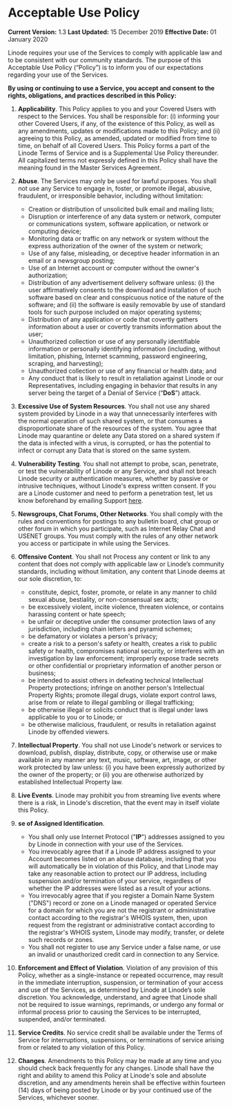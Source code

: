 # Acceptable Use Policy

**Current Version:** 1.3
**Last Updated:** 15 December 2019
**Effective Date:** 01 January 2020

Linode requires your use of the Services to comply with applicable law and to be consistent with our community standards. The purpose of this Acceptable Use Policy (“Policy”) is to inform you of our expectations regarding your use of the Services. 

**By using or continuing to use a Service, you accept and consent to the rights, obligations, and practices described in this Policy:**

1. **Applicability**. This Policy applies to you and your Covered Users with respect to the Services. You shall be responsible for: (i) informing your other Covered Users, if any, of the existence of this Policy, as well as any amendments, updates or modifications made to this Policy; and (ii) agreeing to this Policy, as amended, updated or modified from time to time, on behalf of all Covered Users. This Policy forms a part of the Linode Terms of Service and is a Supplemental Use Policy thereunder. All capitalized terms not expressly defined in this Policy shall have the meaning found in the Master Services Agreement. 
2. **Abuse**. The Services may only be used for lawful purposes. You shall not use any Service to engage in, foster, or promote illegal, abusive, fraudulent, or irresponsible behavior, including without limitation:
	- Creation or distribution of unsolicited bulk email and mailing lists; 
	- Disruption or interference of any data system or network, computer or communications system, software application, or network or computing device;
	- Monitoring data or traffic on any network or system without the express authorization of the owner of the system or network;
	- Use of any false, misleading, or deceptive header information in an email or a newsgroup posting;
	- Use of an Internet account or computer without the owner's authorization;
	- Distribution of any advertisement delivery software unless: (i) the user affirmatively consents to the download and installation of such software based on clear and conspicuous notice of the nature of the software; and (ii) the software is easily removable by use of standard tools for such purpose included on major operating systems;
	- Distribution of any application or code that covertly gathers information about a user or covertly transmits information about the user;
	- Unauthorized collection or use of any personally identifiable information or personally identifying information (including, without limitation, phishing, Internet scamming, password engineering, scraping, and harvesting);
	- Unauthorized collection or use of any financial or health data; and 
	- Any conduct that is likely to result in retaliation against Linode or our Representatives, including engaging in behavior that results in any server being the target of a Denial of Service (“**DoS**”) attack. 

3. **Excessive Use of System Resources**. You shall not use any shared system provided by Linode in a way that unnecessarily interferes with the normal operation of such shared system, or that consumes a disproportionate share of the resources of the system. You agree that Linode may quarantine or delete any Data stored on a shared system if the data is infected with a virus, is corrupted, or has the potential to infect or corrupt any Data that is stored on the same system.
4. **Vulnerability Testing**. You shall not attempt to probe, scan, penetrate, or test the vulnerability of Linode or any Service, and shall not breach Linode security or authentication measures, whether by passive or intrusive techniques, without Linode's express written consent. If you are a Linode customer and need to perform a penetration test, let us know beforehand by emailing Support [here](support@linode.com). 
5. **Newsgroups, Chat Forums, Other Networks**. You shall comply with the rules and conventions for postings to any bulletin board, chat group or other forum in which you participate, such as Internet Relay Chat and USENET groups. You must comply with the rules of any other network you access or participate in while using the Services.
6. **Offensive Content**. You shall not Process any content or link to any content that does not comply with applicable law or Linode’s community standards, including without limitation, any content that Linode deems at our sole discretion, to: 
	- constitute, depict, foster, promote, or relate in any manner to child sexual abuse, bestiality, or non-consensual sex acts;
	- be excessively violent, incite violence, threaten violence, or contains harassing content or hate speech;
	- be unfair or deceptive under the consumer protection laws of any jurisdiction, including chain letters and pyramid schemes;
	- be defamatory or violates a person's privacy;
	- create a risk to a person's safety or health, creates a risk to public safety or health, compromises national security, or interferes with an investigation by law enforcement;
improperly expose trade secrets or other confidential or proprietary information of another person or business;
	- be intended to assist others in defeating technical Intellectual Property  protections;
infringe on another person's Intellectual Property Rights;
promote illegal drugs, violate export control laws, arise from or relate to illegal gambling or illegal trafficking;
	- be otherwise illegal or solicits conduct that is illegal under laws applicable to you or to Linode; or
	- be otherwise malicious, fraudulent, or results in retaliation against Linode by offended viewers.
7. **Intellectual Property**. You shall not use Linode's network or services to download, publish, display, distribute, copy, or otherwise use or make available in any manner any text, music, software, art, image, or other work protected by law unless: (i) you have been expressly authorized by the owner of the property; or (ii) you are otherwise authorized by established Intellectual Property law.
8. **Live Events**. Linode may prohibit you from streaming live events where there is a risk, in Linode's discretion, that the event may in itself violate this Policy.
9. **se of Assigned Identification**. 
	- You shall only use Internet Protocol ("**IP**") addresses assigned to you by Linode in connection with your use of the Services.
	- You irrevocably agree that if a Linode IP address assigned to your Account becomes listed on an abuse database, including that you will automatically be in violation of this Policy, and that  Linode may take any reasonable action to protect our IP address, including suspension and/or termination of your service, regardless of whether the IP addresses were listed as a result of your actions.
	- You irrevocably agree that if you register a Domain Name System ("DNS") record or zone on a Linode managed or operated Service for a domain for which you are not the registrant or administrative contact according to the registrar's WHOIS system, then, upon request from the registrant or administrative contact according to the registrar's WHOIS system, Linode may modify, transfer, or delete such records or zones.
	- You shall not register to use any Service under a false name, or use an invalid or unauthorized credit card in connection to any Service.
10. **Enforcement and Effect of Violation**. Violation of any provision of this Policy, whether as a single-instance or repeated occurrence, may result in the immediate interruption, suspension, or termination of your access and use of the Services, as determined by Linode at Linode’s sole discretion. You acknowledge, understand, and agree that Linode shall not be required to issue warnings, reprimands, or undergo any formal or informal process prior to causing the Services to be interrupted, suspended, and/or terminated. 
11. **Service Credits**. No service credit shall be available under the Terms of Service for interruptions, suspensions, or terminations of service arising from or related to any violation of this Policy.
12. **Changes**. Amendments to this Policy may be made at any time and you should check back frequently for any changes. Linode shall have the right and ability to amend this Policy at Linode's sole and absolute discretion, and any amendments herein shall be effective within fourteen (14) days of being posted  by Linode or by your continued use of the Services, whichever sooner.